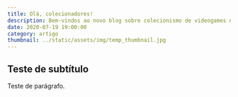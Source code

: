 ```yaml
---
title: Olá, colecionadores!
description: Bem-vindos ao novo blog sobre colecionismo de videogames no Brasil
date: 2020-07-19 19:00:00
category: artigo
thumbnail: ../static/assets/img/temp_thumbnail.jpg
---
```

## Teste de subtítulo

Teste de parágrafo.